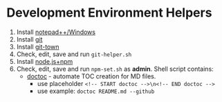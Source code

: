 # Development Environment Helpers

1. Install [notepad++/Windows](https://notepad-plus-plus.org/download/)
1. Install [git](https://git-scm.com/)
1. Install [git-town](http://www.git-town.com/install.html)
1. Check, edit, save and run `git-helper.sh`
1. Install [node.js+npm](https://nodejs.org/en/download/)
1. Check, edit, save and run `npm-set.sh` as **admin**. Shell script contains:
   * [doctoc](https://github.com/thlorenz/doctoc) - 
     automate TOC creation for MD files.
     - use placeholder `<!-- START doctoc -->\n<!-- END doctoc -->`
     - use example: `doctoc README.md --github`
